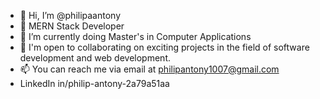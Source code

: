 - 👋 Hi, I’m @philipaantony
- 👀 MERN Stack Developer
- 🌱 I’m currently doing Master's in Computer Applications
- 💞️ I'm open to collaborating on exciting projects in the field of software development and web development.
- 📫 You can reach me via email at philipantony1007@gmail.com 
- LinkedIn in/philip-antony-2a79a51aa

<!---

philipaantony/philipaantony is a ✨ special ✨ repository because its `README.md` (this file) appears on your GitHub profile.
You can click the Preview link to take a look at your changes.
--->
